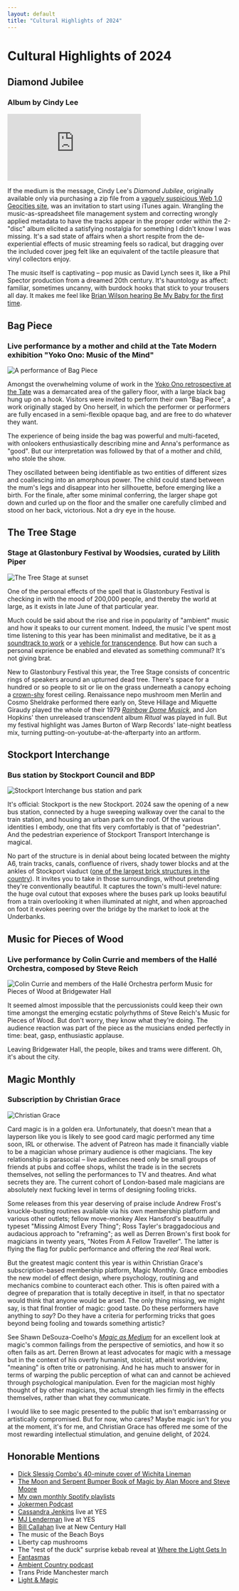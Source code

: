 ```yaml
---
layout: default
title: "Cultural Highlights of 2024"
---
```


# Cultural Highlights of 2024

## Diamond Jubilee

### Album by Cindy Lee

<div class="iframe-container">
<iframe class="responsive-iframe" src="https://www.youtube.com/embed/_LJi5na897Y?si=TJt8p06295-aMf7y&amp;start=974" title="YouTube video player" frameborder="0" allow="accelerometer; autoplay; clipboard-write; encrypted-media; gyroscope; picture-in-picture; web-share" referrerpolicy="strict-origin-when-cross-origin" allowfullscreen></iframe>
</div>

If the medium is the message, Cindy Lee's _Diamond Jubilee_, originally available only via purchasing a zip file from a [vaguely suspicious Web 1.0 Geocities site](https://www.geocities.ws/ccqsk/), was an invitation to start using iTunes again. Wrangling the music-as-spreadsheet file management system and correcting wrongly applied metadata to have the tracks appear in the proper order within the 2-"disc" album elicited a satisfying nostalgia for something I didn't know I was missing. It's a sad state of affairs when a short respite from the de-experiential effects of music streaming feels so radical, but dragging over the included cover jpeg felt like an equivalent of the tactile pleasure that vinyl collectors enjoy.

The music itself is captivating – pop music as David Lynch sees it, like a Phil Spector production from a dreamed 20th century. It's hauntology as affect: familiar, sometimes uncanny, with burdock hooks that stick to your trousers all day. It makes me feel like [Brian Wilson hearing Be My Baby for the first time](https://www.instagram.com/jokermenpodcast/reel/C6OxzikxSUA/).

## Bag Piece

### Live performance by a mother and child at the Tate Modern exhibition "Yoko Ono: Music of the Mind"

![A performance of Bag Piece](/assets/images/bag-piece.jpeg)

Amongst the overwhelming volume of work in the [Yoko Ono retrospective at the Tate](https://www.tate.org.uk/whats-on/tate-modern/yoko-ono) was a demarcated area of the gallery floor, with a large black bag hung up on a hook. Visitors were invited to perform their own "Bag Piece", a work originally staged by Ono herself, in which the performer or performers are fully encased in a semi-flexible opaque bag, and are free to do whatever they want.

The experience of being inside the bag was powerful and multi-faceted, with onlookers enthusiastically describing mine and Anna's performance as "good". But our interpretation was followed by that of a mother and child, who stole the show.

They oscillated between being identifiable as two entities of different sizes and coallescing into an amorphous power. The child could stand between the mum's legs and disappear into her sillhouette, before emerging like a birth. For the finale, after some minimal conferring, the larger shape got down and curled up on the floor and the smaller one carefully climbed and stood on her back, victorious. Not a dry eye in the house.

## The Tree Stage

### Stage at Glastonbury Festival by Woodsies, curated by Lilith Piper

![The Tree Stage at sunset](/assets/images/the-tree-stage.jpg)

One of the personal effects of the spell that is Glastonbury Festival is checking in with the mood of 200,000 people, and thereby the world at large, as it exists in late June of that particular year.

Much could be said about the rise and rise in popularity of "ambient" music and how it speaks to our current moment. Indeed, the music I've spent most time listening to this year has been minimalist and meditative, be it as [a soundtrack to work](https://open.spotify.com/playlist/6eCHNoLWLO6U65q10bLv4b?si=72069ddd1c404f63) or a [vehicle for transcendence](https://open.spotify.com/playlist/1JWUMFoEyA0ItqVgJPgBIz?si=8a13e06ebc7145c4). But how can such a personal exprience be enabled and elevated as something communal? It's not giving brat.

New to Glastonbury Festival this year, the Tree Stage consists of concentric rings of speakers around an upturned dead tree. There's space for a hundred or so people to sit or lie on the grass underneath a canopy echoing a [crown-shy](https://en.wikipedia.org/wiki/Crown_shyness) forest ceiling. Renaissance nepo mushroom men Merlin and Cosmo Sheldrake performed there early on, Steve Hillage and Miquette Giraudy played the whole of their 1979 [_Rainbow Dome Musick_](https://www.youtube.com/watch?v=09B2gn5OhKg), and Jon Hopkins' then unreleased transcendent album _Ritual_ was played in full. But my festival highlight was James Burton of Warp Records' late-night beatless mix, turning putting-on-youtube-at-the-afterparty into an artform.

## Stockport Interchange

### Bus station by Stockport Council and BDP

![Stockport Interchange bus station and park](/assets/images/stockport-interchange.webp)

It's official: Stockport is the new Stockport. 2024 saw the opening of a new bus station, connected by a huge sweeping walkway over the canal to the train station, and housing an urban park on the roof. Of the various identities I embody, one that fits very comfortably is that of "pedestrian". And the pedestrian experience of Stockport Transport Interchange is magical.

No part of the structure is in denial about being located between the mighty A6, train tracks, canals, confluence of rivers, shady tower blocks and at the ankles of Stockport viaduct ([one of the largest brick structures in the country](https://en.wikipedia.org/wiki/Stockport_Viaduct)). It invites you to take in those surroundings, without pretending they're conventionally beautiful. It captures the town's multi-level nature: the huge oval cutout that exposes where the buses park up looks beautiful from a train overlooking it when illuminated at night, and when approached on foot it evokes peering over the bridge by the market to look at the Underbanks.

## Music for Pieces of Wood

### Live performance by Colin Currie and members of the Hallé Orchestra, composed by Steve Reich

![Colin Currie and members of the Hallé Orchestra perform Music for Pieces of Wood at Bridgewater Hall](/assets/images/music-for-pieces-of-wood.png)

It seemed almost impossible that the percussionists could keep their own time amongst the emerging ecstatic polyrhythms of Steve Reich's Music for Pieces of Wood. But don't worry, they know what they're doing. The audience reaction was part of the piece as the musicians ended perfectly in time: beat, gasp, enthusiastic applause.

Leaving Bridgewater Hall, the people, bikes and trams were different. Oh, it's about the city.

## Magic Monthly

### Subscription by Christian Grace

![Christian Grace](/assets/images/magic-monthly.jpg)

Card magic is in a golden era. Unfortunately, that doesn't mean that a layperson like you is likely to see good card magic performed any time soon, IRL or otherwise. The advent of Patreon has made it financially viable to be a magician whose primary audience is other magicians. The key relationship is parasocial – live audiences need only be small groups of friends at pubs and coffee shops, whilst the trade is in the secrets themselves, not selling the performances to TV and theatres. And what secrets they are. The current cohort of London-based male magicians are absolutely next fucking level in terms of designing fooling tricks.

Some releases from this year deserving of praise include Andrew Frost's knuckle-busting routines available via his own membership platform and various other outlets; fellow move-monkey Alex Hansford's beautifully typeset "Missing Almost Every Thing"; Ross Tayler's braggadocious and audacious approach to "reframing"; as well as Derren Brown's first book for magicians in twenty years, "Notes From A Fellow Traveller". The latter is flying the flag for public performance and offering the _real_ Real work.

But the greatest magic content this year is within Christian Grace's subscription-based membership platform, Magic Monthly. Grace embodies the new model of effect design, where psychology, routining and mechanics combine to counteract each other. This is often paired with a degree of preparation that is totally deceptive in itself, in that no spectator would think that anyone would be arsed. The only thing missing, we might say, is that final frontier of magic: good taste. Do these performers have anything to _say_? Do they have a criteria for performing tricks that goes beyond being fooling and towards something artistic?

See Shawn DeSouza-Coelho's [_Magic as Medium_](https://www.ultraneat.org/magic-as-medium) for an excellent look at magic's common failings from the perspective of semiotics, and how it so often fails as art. Derren Brown at least advocates for magic with a message but in the context of his overtly humanist, stoicist, atheist worldview, "meaning" is often trite or patronising. And he has much to answer for in terms of warping the public perception of what can and cannot be achieved through psychological manipulation. Even for the magician most highly thought of by other magicians, the actual strength lies firmly in the effects themselves, rather than what they communicate.

I would like to see magic presented to the public that isn't embarrassing or artistically compromised. But for now, who cares? Maybe magic isn't for you at the moment, it's for me, and Christian Grace has offered me some of the most rewarding intellectual stimulation, and genuine delight, of 2024.

## Honorable Mentions

- [Dick Slessig Combo's 40-minute cover of Wichita Lineman](https://www.youtube.com/watch?v=MorgJwbBhe4)
- [The Moon and Serpent Bumper Book of Magic by Alan Moore and Steve Moore](https://okcomics.co.uk/products/the-moon-and-the-serpent-the-bumper-book-of-magic-by-alan-moore-steve-moore-and-more)
- [My own monthly Spotify playlists](https://open.spotify.com/user/jfmcquade?si=a81b72738c0b4ebe)
- [Jokermen Podcast](https://www.patreon.com/c/jokermen/posts)
- [Cassandra Jenkins](https://cassandrajenkins.bandcamp.com/album/my-light-my-destroyer) live at YES
- [MJ Lenderman](https://mjlenderman.bandcamp.com/album/manning-fireworks) live at YES
- [Bill Callahan](https://billcallahan.bandcamp.com/album/resuscitate) live at New Century Hall
- The music of the Beach Boys
- Liberty cap mushrooms
- The "rest of the duck" surprise kebab reveal at [Where the Light Gets In](https://www.wtlgi.co/)
- [Fantasmas](https://www.hbo.com/fantasmas)
- [Ambient Country podcast](https://www.totallyradio.com/shows/ambient-country)
- Trans Pride Manchester march
- [Light & Magic](https://www.disneyplus.com/en-gb/series/light-magic/3OtlwhtW6Z7E)
